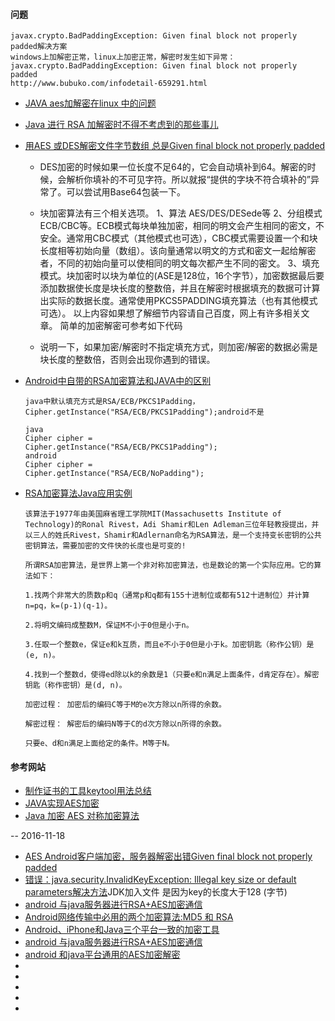 
#### 问题
    javax.crypto.BadPaddingException: Given final block not properly padded解决方案
    windows上加解密正常，linux上加密正常，解密时发生如下异常：  javax.crypto.BadPaddingException: Given final block not properly padded
    http://www.bubuko.com/infodetail-659291.html
- [JAVA aes加解密在linux
中的问题 ](http://wenku.baidu.com/link?url=wOibKHENi2Z5gFOL5prjGBE8RES1dZEZlrvfY1NTl89QJWtTwXUNLmgEXVYWGBGXR25oRvOKPJTI5M3o95KW0yIHwgFVEnJiZt1-0YvRQua)


- [Java 进行 RSA 加解密时不得不考虑到的那些事儿](http://blog.csdn.net/defonds/article/details/42775183)


- [用AES 或DES解密文件字节数组 总是Given final block not properly padded](http://bbs.csdn.net/topics/390442626?page=1)
    - DES加密的时候如果一位长度不足64的，它会自动填补到64。解密的时候，会解析你填补的不可见字符。所以就报“提供的字块不符合填补的”异常了。可以尝试用Base64包装一下。

    - 块加密算法有三个相关选项。
        1、算法 AES/DES/DESede等
        2、分组模式 ECB/CBC等。ECB模式每块单独加密，相同的明文会产生相同的密文，不安全。通常用CBC模式（其他模式也可选），CBC模式需要设置一个和块长度相等初始向量（数组）。该向量通常以明文的方式和密文一起给解密者，不同的初始向量可以使相同的明文每次都产生不同的密文。
        3、填充模式。块加密时以块为单位的(ASE是128位，16个字节），加密数据最后要添加数据使长度是块长度的整数倍，并且在解密时根据填充的数据可计算出实际的数据长度。通常使用PKCS5PADDING填充算法（也有其他模式可选）。
        以上内容如果想了解细节内容请自己百度，网上有许多相关文章。
        简单的加密解密可参考如下代码
    - 说明一下，如果加密/解密时不指定填充方式，则加密/解密的数据必需是块长度的整数倍，否则会出现你遇到的错误。

- [Android中自带的RSA加密算法和JAVA中的区别](https://zhidao.baidu.com/question/265830704882448125.html)

      java中默认填充方式是RSA/ECB/PKCS1Padding，Cipher.getInstance("RSA/ECB/PKCS1Padding");android不是

      java
      Cipher cipher =
      Cipher.getInstance("RSA/ECB/PKCS1Padding");
      android
      Cipher cipher =
      Cipher.getInstance("RSA/ECB/NoPadding");

- [RSA加密算法Java应用实例](http://blog.csdn.net/zeng622peng/article/details/5957012)

      该算法于1977年由美国麻省理工学院MIT(Massachusetts Institute of Technology)的Ronal Rivest，Adi Shamir和Len Adleman三位年轻教授提出，并以三人的姓氏Rivest，Shamir和Adlernan命名为RSA算法，是一个支持变长密钥的公共密钥算法，需要加密的文件快的长度也是可变的!

      所谓RSA加密算法，是世界上第一个非对称加密算法，也是数论的第一个实际应用。它的算法如下：

      1.找两个非常大的质数p和q（通常p和q都有155十进制位或都有512十进制位）并计算n=pq，k=(p-1)(q-1)。

      2.将明文编码成整数M，保证M不小于0但是小于n。

      3.任取一个整数e，保证e和k互质，而且e不小于0但是小于k。加密钥匙（称作公钥）是(e, n)。

      4.找到一个整数d，使得ed除以k的余数是1（只要e和n满足上面条件，d肯定存在）。解密钥匙（称作密钥）是(d, n)。

      加密过程： 加密后的编码C等于M的e次方除以n所得的余数。

      解密过程： 解密后的编码N等于C的d次方除以n所得的余数。

      只要e、d和n满足上面给定的条件。M等于N。
#### 参考网站
  - [制作证书的工具keytool用法总结](http://www.cnblogs.com/xdp-gacl/p/3750965.html)
  - [JAVA实现AES加密](http://blog.csdn.net/hbcui1984/article/details/5201247)
  - [Java 加密 AES 对称加密算法](http://blog.csdn.net/uikoo9/article/details/27982575)

-- 2016-11-18
- [AES Android客户端加密，服务器解密出错Given final block not properly padded](http://bbs.csdn.net/topics/390872266)
- [错误：java.security.InvalidKeyException: Illegal key size or default parameters解决方法](http://www.wxdl.cn/java/security-invalidkey-exception.html)JDK加入文件  是因为key的长度大于128 (字节)
- [android 与java服务器进行RSA+AES加密通信](http://blog.csdn.net/a750457103/article/details/52486081)
- [Android网络传输中必用的两个加密算法:MD5 和 RSA ](http://blog.csdn.net/yanzi1225627/article/details/26508035)
- [Android、iPhone和Java三个平台一致的加密工具](http://www.iteye.com/topic/1127949)
- [ android 与java服务器进行RSA+AES加密通信](http://blog.csdn.net/a750457103/article/details/52486081)
- [android 和java平台通用的AES加密解密](https://my.oschina.net/wangxnn/blog/390346?p=1)
- []()
- []()
- []()
- []()
- []()
